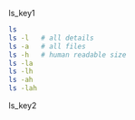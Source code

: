 ls_key1
```bash
ls
ls -l   # all details
ls -a   # all files
ls -h   # human readable size
ls -la
ls -lh
ls -ah
ls -lah
```
ls_key2
